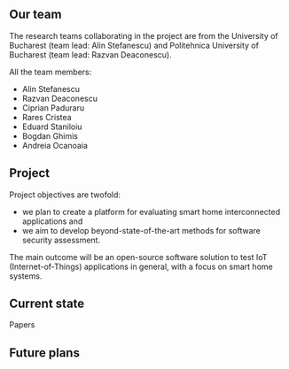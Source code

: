 ## Our team

The research teams collaborating in the project are from the University of Bucharest (team lead: Alin Stefanescu) and Politehnica University of Bucharest (team lead: Razvan Deaconescu).

All the team members:
- Alin Stefanescu
- Razvan Deaconescu
- Ciprian Paduraru
- Rares Cristea
- Eduard Staniloiu
- Bogdan Ghimis
- Andreia Ocanoaia

## Project

Project objectives are twofold: 
- we plan to create a platform for evaluating smart home interconnected applications and 
- we aim to develop beyond-state-of-the-art methods for software security assessment.

The main outcome will be an open-source software solution to test IoT (Internet-of-Things) applications in general, with a focus on smart home systems.

## Current state

Papers

## Future plans
